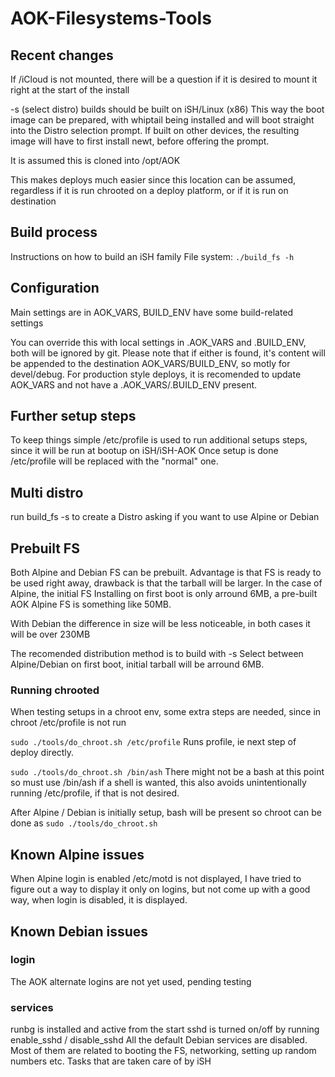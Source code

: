 # AOK-Filesystems-Tools

## Recent changes

If /iCloud is not mounted, there will be a question if it is desired
to mount it right at the start of the install

-s (select distro) builds should be built on iSH/Linux (x86)
This way the boot image can be prepared, with whiptail being installed
and will boot straight into the Distro selection prompt.
If built on other devices, the resulting image will have to first
install newt, before offering the prompt.

It is assumed this is cloned into /opt/AOK

This makes deploys much easier since this location can be assumed,
regardless if it is run chrooted on a deploy platform, or if it is run
on destination

## Build process

Instructions on how to build an iSH family File system: `./build_fs -h`

## Configuration

Main settings are in AOK_VARS, BUILD_ENV have some build-related settings

You can override this with local settings in .AOK_VARS and .BUILD_ENV,
both will be ignored by git. Please note that if either is found,
it's content will be appended to the destination AOK_VARS/BUILD_ENV,
so motly for devel/debug. For production style deploys, it is recomended
to update AOK_VARS and not have a .AOK_VARS/.BUILD_ENV present.

## Further setup steps

To keep things simple /etc/profile is used to run additional setups
steps, since it will be run at bootup on iSH/iSH-AOK
Once setup is done /etc/profile will be replaced with the "normal" one.

## Multi distro

run build_fs -s to create a Distro asking if you want to use Alpine or
Debian

## Prebuilt FS

Both Alpine and Debian FS can be prebuilt. Advantage is that FS is ready
to be used right away, drawback is that the tarball will be larger.
In the case of Alpine, the initial FS Installing on first boot is only
arround 6MB, a pre-built AOK Alpine FS is something like 50MB.

With Debian the difference in size will be less noticeable, in both
cases it will be over 230MB

The recomended distribution method is to build with -s
Select between Alpine/Debian on first boot, initial tarball will be
arround 6MB.

### Running chrooted

When testing setups in a chroot env, some extra steps are needed,
since in chroot /etc/profile is not run

`sudo ./tools/do_chroot.sh /etc/profile`  Runs profile, ie next step of
deploy directly.

`sudo ./tools/do_chroot.sh /bin/ash`  There might not be a bash at
this point so must use /bin/ash if a shell is wanted, this also avoids
unintentionally running /etc/profile, if that is not desired.

After Alpine / Debian is initially setup, bash will be
present so chroot can be done as `sudo ./tools/do_chroot.sh`

## Known Alpine issues

When Alpine login is enabled /etc/motd is not displayed, I have tried to
figure out a way to display it only on logins, but not come up with
a good way, when login is disabled, it is displayed.

## Known Debian issues

### login

The AOK alternate logins are not yet used, pending testing

### services

runbg is installed and active from the start
sshd is turned on/off by running enable_sshd / disable_sshd
All the default Debian services are disabled. Most of them are related
to booting the FS, networking, setting up random numbers etc.
Tasks that are taken care of by iSH
